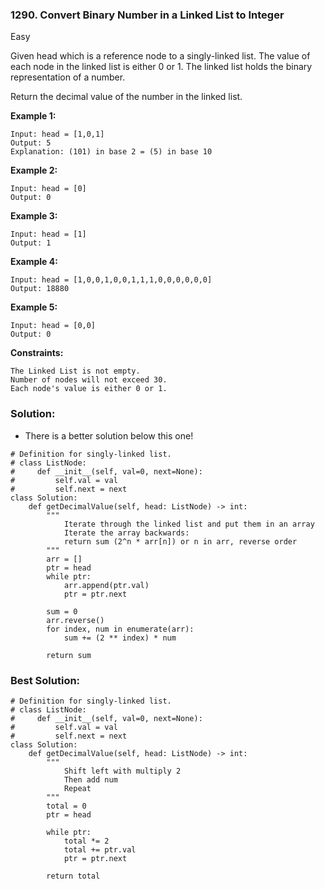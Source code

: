 ### 1290. Convert Binary Number in a Linked List to Integer
Easy

Given head which is a reference node to a singly-linked list. The value of each node in the linked list is either 0 or 1. The linked list holds the binary representation of a number.

Return the decimal value of the number in the linked list.

**Example 1:**
```
Input: head = [1,0,1]
Output: 5
Explanation: (101) in base 2 = (5) in base 10
```

**Example 2:**
```
Input: head = [0]
Output: 0
```

**Example 3:**
```
Input: head = [1]
Output: 1
```

**Example 4:**
```
Input: head = [1,0,0,1,0,0,1,1,1,0,0,0,0,0,0]
Output: 18880
```

**Example 5:**
```
Input: head = [0,0]
Output: 0
``` 

**Constraints:**
```
The Linked List is not empty.
Number of nodes will not exceed 30.
Each node's value is either 0 or 1.
```

### Solution:
- There is a better solution below this one!

```
# Definition for singly-linked list.
# class ListNode:
#     def __init__(self, val=0, next=None):
#         self.val = val
#         self.next = next
class Solution:
    def getDecimalValue(self, head: ListNode) -> int:
        """
            Iterate through the linked list and put them in an array
            Iterate the array backwards:
            return sum (2^n * arr[n]) or n in arr, reverse order
        """
        arr = []
        ptr = head
        while ptr:
            arr.append(ptr.val)
            ptr = ptr.next
        
        sum = 0
        arr.reverse()
        for index, num in enumerate(arr):
            sum += (2 ** index) * num
        
        return sum
```

### Best Solution:
```
# Definition for singly-linked list.
# class ListNode:
#     def __init__(self, val=0, next=None):
#         self.val = val
#         self.next = next
class Solution:
    def getDecimalValue(self, head: ListNode) -> int:
        """
            Shift left with multiply 2
            Then add num
            Repeat
        """
        total = 0
        ptr = head
    
        while ptr:
            total *= 2
            total += ptr.val
            ptr = ptr.next
            
        return total
```
